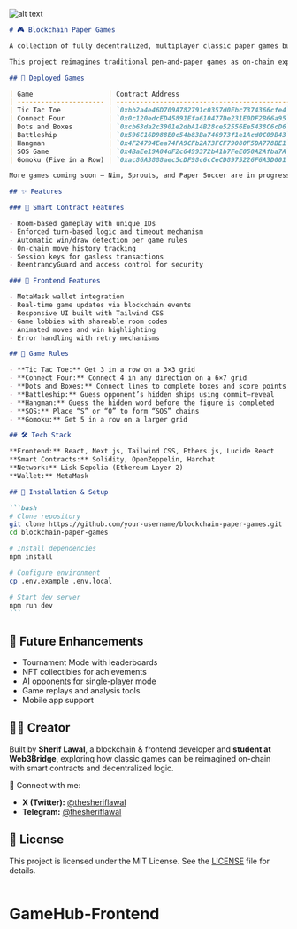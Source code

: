 ![alt text](<Screenshot 2025-09-03 at 4.20.39 AM.png>)

````markdown
# 🎮 Blockchain Paper Games

A collection of fully decentralized, multiplayer classic paper games built on the **Lisk Sepolia network** using Solidity smart contracts and a React frontend.

This project reimagines traditional pen-and-paper games as on-chain experiences, with secure game logic, real-time blockchain state updates, and decentralized player interaction.

## 📜 Deployed Games

| Game                   | Contract Address                             | Explorer Link                                                                                  |
| ---------------------- | -------------------------------------------- | ---------------------------------------------------------------------------------------------- |
| Tic Tac Toe            | `0xbb2a4e46D709A782791c0357d0Ebc7374366cfe4` | [View](https://sepolia-blockscout.lisk.com/address/0xbb2a4e46D709A782791c0357d0Ebc7374366cfe4) |
| Connect Four           | `0x0c120edcED45891Efa610477De231E0DF2B66a95` | [View](https://sepolia-blockscout.lisk.com/address/0x0c120edcED45891Efa610477De231E0DF2B66a95) |
| Dots and Boxes         | `0xcb63da2c3901e2dbA14B28ce52556Ee5438C6cD6` | [View](https://sepolia-blockscout.lisk.com/address/0xcb63da2c3901e2dbA14B28ce52556Ee5438C6cD6) |
| Battleship             | `0x596C16D988E0c54b83Ba746973f1e1Acd0C09B43` | [View](https://sepolia-blockscout.lisk.com/address/0x596C16D988E0c54b83Ba746973f1e1Acd0C09B43) |
| Hangman                | `0x4F24794Eea74FA9CFb2A73FCF79080F5DA778BE1` | [View](https://sepolia-blockscout.lisk.com/address/0x4F24794Eea74FA9CFb2A73FCF79080F5DA778BE1) |
| SOS Game               | `0x4BaEe19A04dF2c6499372b41b7FeE050A2Afba7A` | [View](https://sepolia-blockscout.lisk.com/address/0x4BaEe19A04dF2c6499372b41b7FeE050A2Afba7A) |
| Gomoku (Five in a Row) | `0xac86A3888aec5cDF98c6cCeCD8975226F6A3D001` | [View](https://sepolia-blockscout.lisk.com/address/0xac86A3888aec5cDF98c6cCeCD8975226F6A3D001) |

More games coming soon — Nim, Sprouts, and Paper Soccer are in progress.

## ✨ Features

### 🔗 Smart Contract Features

- Room-based gameplay with unique IDs
- Enforced turn-based logic and timeout mechanism
- Automatic win/draw detection per game rules
- On-chain move history tracking
- Session keys for gasless transactions
- ReentrancyGuard and access control for security

### 🎨 Frontend Features

- MetaMask wallet integration
- Real-time game updates via blockchain events
- Responsive UI built with Tailwind CSS
- Game lobbies with shareable room codes
- Animated moves and win highlighting
- Error handling with retry mechanisms

## 📖 Game Rules

- **Tic Tac Toe:** Get 3 in a row on a 3×3 grid
- **Connect Four:** Connect 4 in any direction on a 6×7 grid
- **Dots and Boxes:** Connect lines to complete boxes and score points
- **Battleship:** Guess opponent’s hidden ships using commit–reveal
- **Hangman:** Guess the hidden word before the figure is completed
- **SOS:** Place “S” or “O” to form “SOS” chains
- **Gomoku:** Get 5 in a row on a larger grid

## 🛠 Tech Stack

**Frontend:** React, Next.js, Tailwind CSS, Ethers.js, Lucide React  
**Smart Contracts:** Solidity, OpenZeppelin, Hardhat  
**Network:** Lisk Sepolia (Ethereum Layer 2)  
**Wallet:** MetaMask

## 🚀 Installation & Setup

```bash
# Clone repository
git clone https://github.com/your-username/blockchain-paper-games.git
cd blockchain-paper-games

# Install dependencies
npm install

# Configure environment
cp .env.example .env.local

# Start dev server
npm run dev
```
````

## 🔮 Future Enhancements

- Tournament Mode with leaderboards
- NFT collectibles for achievements
- AI opponents for single-player mode
- Game replays and analysis tools
- Mobile app support

## 👨‍💻 Creator

Built by **Sherif Lawal**, a blockchain & frontend developer and **student at Web3Bridge**, exploring how classic games can be reimagined on-chain with smart contracts and decentralized logic.

📌 Connect with me:

- **X (Twitter):** [@thesheriflawal](https://x.com/thesheriflawal)
- **Telegram:** [@thesheriflawal](https://t.me/thesheriflawal)

## 📜 License

This project is licensed under the MIT License. See the [LICENSE](LICENSE) file for details.

```

```
# GameHub-Frontend
